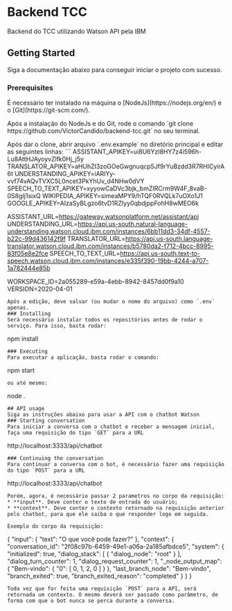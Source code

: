 # Backend TCC
Backend do TCC utilizando Watson API pela IBM
## Getting Started
Siga a documentação abaixo para conseguir iniciar o projeto com sucesso.
### Prerequisites
<p>É necessário ter instalado na máquina o [NodeJs](https://nodejs.org/en/) e o [Git](https://git-scm.com/).</p>
<p>Após a instalação do NodeJs e do Git, rode o comando `git clone https://github.com/VictorCandido/backend-tcc.git` no seu terminal.</p>
Após dar o clone, abrir arquivo `.env.example` no diretório principal e editar as seguintes linhas:
```
ASSISTANT_APIKEY=ui8U6Yzl8HY7z4i596h-Lu8AttHJAyoyvZlfk0Hj_j5y
TRANSLATOR_APIKEY=aHUhZI3zoGOeGwgnuqcp5Jf9rYuBzdd3R7RHlCyirA6t
UNDERSTANDING_APIKEY=iARlYy-vvf74vAQvTVXC5L0ncet3PkYhUv_d4NHw0dVY
SPEECH_TO_TEXT_APIKEY=xyyowCaDVc3bjk_bmZIRCrm9W4F_8vaB-0S8gIj1sixQ
WIKIPEDIA_APIKEY=simeaMPY9/hTQF0RVQLk7uOXo1J1
GOOGLE_APIKEY=AIzaSyBLgzo6tvD1RZIyy0qbdjppFohH8wMEO6k

ASSISTANT_URL=https://gateway.watsonplatform.net/assistant/api
UNDERSTANDING_URL=https://api.us-south.natural-language-understanding.watson.cloud.ibm.com/instances/6bb11dd3-34df-4557-b22c-99d436142f9f
TRANSLATOR_URL=https://api.us-south.language-translator.watson.cloud.ibm.com/instances/b5780da2-f712-4bcc-8995-83f05e8e2fce
SPEECH_TO_TEXT_URL=https://api.us-south.text-to-speech.watson.cloud.ibm.com/instances/e335f390-19bb-4244-a707-1a782444e85b

WORKSPACE_ID=2a055289-e59a-4ebb-8942-8457dd0f9a10
VERSION=2020-04-01
```
Após a edição, deve salvar (ou mudar o nome do arquivo) como `.env` apenas.
### Installing
Será necessário instalar todos os repositórios antes de rodar o serviço. Para isso, basta rodar:
```
npm install
```
### Executing
Para executar a aplicação, basta rodar o comando:
```
npm start
```
ou até mesmo:
```
node .
```
## API usage
Siga as instruções abaixo para usar a API com o chatbot Watson
### Starting conversation
Para iniciar a conversa com o chatbot e receber a mensagem inicial, faça uma requisição do tipo `GET` para a URL
```
http://localhost:3333/api/chatbot
```
### Continuing the conversation
Para continuar a conversa com o bot, é necessário fazer uma requisição do tipo `POST` para a URL
```
http://localhost:3333/api/chatbot
```
Porém, agora, é necessário passar 2 parametros no corpo da requisição:
* **input**. Deve conter o texto de entrada do usuário;
* **context**. Deve conter o contexto retornado na requisição anterior pelo chatbot, para que ele saiba o que responder logo em seguida.

Exemplo do corpo da requisição:
```
{
	"input": {
		"text": "O que você pode fazer?"
	},
	"context": {
        "conversation_id": "2f08c97b-6459-49e1-a06a-2a185afbdce5",
        "system": {
            "initialized": true,
            "dialog_stack": [
                {
                    "dialog_node": "root"
                }
            ],
            "dialog_turn_counter": 1,
            "dialog_request_counter": 1,
            "_node_output_map": {
                "Bem-vindo": {
                    "0": [
                        0,
                        1,
                        2,
                        0
                    ]
                }
            },
            "last_branch_node": "Bem-vindo",
            "branch_exited": true,
            "branch_exited_reason": "completed"
        }
    }
}
```
Toda vez que for feita uma requisição `POST` para a API, será retornada um contexto. O mesmo deverá ser passado como parâmetro, de forma com que o bot nunca se perca durante a conversa.